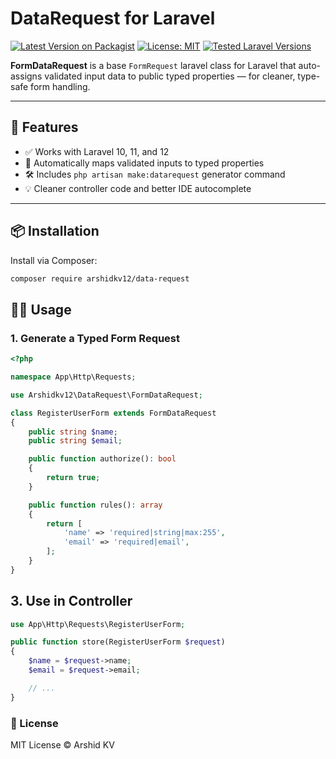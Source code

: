 # DataRequest for Laravel

[![Latest Version on Packagist](https://img.shields.io/packagist/v/arshidkv12/data-request.svg?style=flat-square)](https://packagist.org/packages/arshidkv12/data-request)
[![License: MIT](https://img.shields.io/badge/license-MIT-blue.svg?style=flat-square)](LICENSE)
[![Tested Laravel Versions](https://img.shields.io/badge/laravel-10%20%7C%2011%20%7C%2012-orange.svg?style=flat-square)](#)

**FormDataRequest** is a base `FormRequest` laravel class for Laravel that auto-assigns validated input data to public typed properties — for cleaner, type-safe form handling.

---

## 🚀 Features

- ✅ Works with Laravel 10, 11, and 12
- 🧠 Automatically maps validated inputs to typed properties
- 🛠️ Includes `php artisan make:datarequest` generator command
- 💡 Cleaner controller code and better IDE autocomplete

---

## 📦 Installation

Install via Composer:

```bash
composer require arshidkv12/data-request
```

## 🧑‍💻 Usage
### 1. Generate a Typed Form Request
```php
<?php

namespace App\Http\Requests;

use Arshidkv12\DataRequest\FormDataRequest;

class RegisterUserForm extends FormDataRequest
{
    public string $name;
    public string $email;

    public function authorize(): bool
    {
        return true;
    }

    public function rules(): array
    {
        return [
            'name' => 'required|string|max:255',
            'email' => 'required|email',
        ];
    }
}
```


## 3. Use in Controller
```php
use App\Http\Requests\RegisterUserForm;

public function store(RegisterUserForm $request)
{
    $name = $request->name;
    $email = $request->email;

    // ...
}
```

### 📄 License
MIT License © Arshid KV
